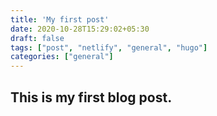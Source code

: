```yaml
---
title: 'My first post'
date: 2020-10-28T15:29:02+05:30
draft: false
tags: ["post", "netlify", "general", "hugo"]
categories: ["general"]
---
```


## This is my first blog post.
<!--more-->



